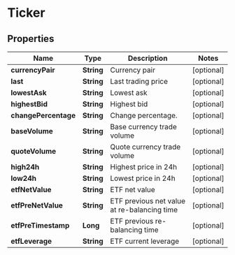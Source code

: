 
# Ticker

## Properties

Name | Type | Description | Notes
------------ | ------------- | ------------- | -------------
**currencyPair** | **String** | Currency pair |  [optional]
**last** | **String** | Last trading price |  [optional]
**lowestAsk** | **String** | Lowest ask |  [optional]
**highestBid** | **String** | Highest bid |  [optional]
**changePercentage** | **String** | Change percentage. |  [optional]
**baseVolume** | **String** | Base currency trade volume |  [optional]
**quoteVolume** | **String** | Quote currency trade volume |  [optional]
**high24h** | **String** | Highest price in 24h |  [optional]
**low24h** | **String** | Lowest price in 24h |  [optional]
**etfNetValue** | **String** | ETF net value |  [optional]
**etfPreNetValue** | **String** | ETF previous net value at re-balancing time |  [optional]
**etfPreTimestamp** | **Long** | ETF previous re-balancing time |  [optional]
**etfLeverage** | **String** | ETF current leverage |  [optional]

